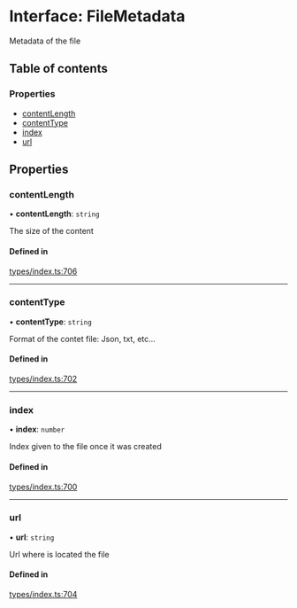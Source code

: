 # Interface: FileMetadata

Metadata of the file

## Table of contents

### Properties

- [contentLength](FileMetadata.md#contentlength)
- [contentType](FileMetadata.md#contenttype)
- [index](FileMetadata.md#index)
- [url](FileMetadata.md#url)

## Properties

### contentLength

• **contentLength**: `string`

The size of the content

#### Defined in

[types/index.ts:706](https://github.com/nevermined-io/components-catalog/blob/2da13f5/lib/src/types/index.ts#L706)

___

### contentType

• **contentType**: `string`

Format of the contet file: Json, txt, etc...

#### Defined in

[types/index.ts:702](https://github.com/nevermined-io/components-catalog/blob/2da13f5/lib/src/types/index.ts#L702)

___

### index

• **index**: `number`

Index given to the file once it was created

#### Defined in

[types/index.ts:700](https://github.com/nevermined-io/components-catalog/blob/2da13f5/lib/src/types/index.ts#L700)

___

### url

• **url**: `string`

Url where is located the file

#### Defined in

[types/index.ts:704](https://github.com/nevermined-io/components-catalog/blob/2da13f5/lib/src/types/index.ts#L704)
